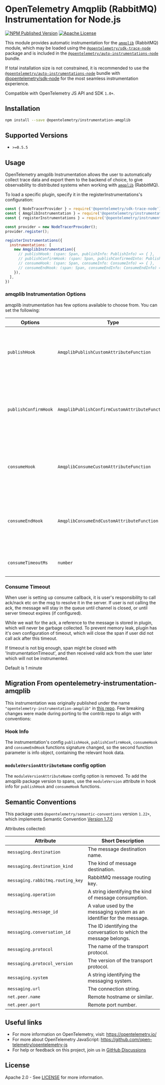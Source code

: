 # OpenTelemetry Amqplib (RabbitMQ) Instrumentation for Node.js

[![NPM Published Version][npm-img]][npm-url]
[![Apache License][license-image]][license-image]

This module provides automatic instrumentation for the [`amqplib`](https://www.npmjs.com/package/amqplib) (RabbitMQ) module, which may be loaded using the [`@opentelemetry/sdk-trace-node`](https://github.com/open-telemetry/opentelemetry-js/tree/main/packages/opentelemetry-sdk-trace-node) package and is included in the [`@opentelemetry/auto-instrumentations-node`](https://www.npmjs.com/package/@opentelemetry/auto-instrumentations-node) bundle.

If total installation size is not constrained, it is recommended to use the [`@opentelemetry/auto-instrumentations-node`](https://www.npmjs.com/package/@opentelemetry/auto-instrumentations-node) bundle with [@opentelemetry/sdk-node](`https://www.npmjs.com/package/@opentelemetry/sdk-node`) for the most seamless instrumentation experience.

Compatible with OpenTelemetry JS API and SDK `1.0+`.

## Installation

```bash
npm install --save @opentelemetry/instrumentation-amqplib
```

## Supported Versions

- `>=0.5.5`

## Usage

OpenTelemetry amqplib Instrumentation allows the user to automatically collect trace data and export them to the backend of choice, to give observability to distributed systems when working with [`amqplib`](https://github.com/amqp-node/amqplib) (RabbitMQ).

To load a specific plugin, specify it in the registerInstrumentations's configuration:

```js
const { NodeTracerProvider } = require('@opentelemetry/sdk-trace-node');
const { AmqplibInstrumentation } = require('@opentelemetry/instrumentation-amqplib');
const { registerInstrumentations } = require('@opentelemetry/instrumentation');

const provider = new NodeTracerProvider();
provider.register();

registerInstrumentations({
  instrumentations: [
    new AmqplibInstrumentation({
      // publishHook: (span: Span, publishInfo: PublishInfo) => { },
      // publishConfirmHook: (span: Span, publishConfirmedInto: PublishConfirmedInfo) => { },
      // consumeHook: (span: Span, consumeInfo: ConsumeInfo) => { },
      // consumeEndHook: (span: Span, consumeEndInfo: ConsumeEndInfo) => { },
    }),
  ],
})
```

### amqplib Instrumentation Options

amqplib instrumentation has few options available to choose from. You can set the following:

| Options                           | Type                                      | Description                                                                                                                |
| --------------------------------- | ----------------------------------------- | -------------------------------------------------------------------------------------------------------------------------- |
| `publishHook`                  | `AmqplibPublishCustomAttributeFunction`    | hook for adding custom attributes before publish message is sent.                                             |
| `publishConfirmHook`                  | `AmqplibPublishConfirmCustomAttributeFunction`    | hook for adding custom attributes after publish message is confirmed by the broker.                                             |
| `consumeHook`                  | `AmqplibConsumeCustomAttributeFunction`    | hook for adding custom attributes before consumer message is processed.                                             |
| `consumeEndHook`                  | `AmqplibConsumeEndCustomAttributeFunction`    | hook for adding custom attributes after consumer message is acked to server.                                             |
| `consumeTimeoutMs`                  | `number`    | read [Consume Timeout](#ConsumeTimeout) below                                             |

### Consume Timeout

When user is setting up consume callback, it is user's responsibility to call ack/nack etc on the msg to resolve it in the server. If user is not calling the ack, the message will stay in the queue until channel is closed, or until server timeout expires (if configured).

While we wait for the ack, a reference to the message is stored in plugin, which
will never be garbage collected.
To prevent memory leak, plugin has it's own configuration of timeout, which will close the span if user did not call ack after this timeout.

If timeout is not big enough, span might be closed with 'InstrumentationTimeout', and then received valid ack from the user later which will not be instrumented.

Default is 1 minute

## Migration From opentelemetry-instrumentation-amqplib

This instrumentation was originally published under the name `"opentelemetry-instrumentation-amqplib"` in [this repo](https://github.com/aspecto-io/opentelemetry-ext-js). Few breaking changes were made during porting to the contrib repo to align with conventions:

### Hook Info

The instrumentation's config `publishHook`, `publishConfirmHook`, `consumeHook` and `consumeEndHook` functions signature changed, so the second function parameter is info object, containing the relevant hook data.

### `moduleVersionAttributeName` config option

The `moduleVersionAttributeName` config option is removed. To add the amqplib package version to spans, use the `moduleVersion` attribute in hook info for `publishHook` and `consumeHook` functions.

## Semantic Conventions

This package uses `@opentelemetry/semantic-conventions` version `1.22+`, which implements Semantic Convention [Version 1.7.0](https://github.com/open-telemetry/opentelemetry-specification/blob/v1.7.0/semantic_conventions/README.md)

Attributes collected:

| Attribute                        | Short Description                                                      |
| -------------------------------- | ---------------------------------------------------------------------- |
| `messaging.destination`          | The message destination name.                                          |
| `messaging.destination_kind`     | The kind of message destination.                                       |
| `messaging.rabbitmq.routing_key` | RabbitMQ message routing key.                                          |
| `messaging.operation`            | A string identifying the kind of message consumption.                  |
| `messaging.message_id`           | A value used by the messaging system as an identifier for the message. |
| `messaging.conversation_id`      | The ID identifying the conversation to which the message belongs.      |
| `messaging.protocol`             | The name of the transport protocol.                                    |
| `messaging.protocol_version`     | The version of the transport protocol.                                 |
| `messaging.system`               | A string identifying the messaging system.                             |
| `messaging.url`                  | The connection string.                                                 |
| `net.peer.name`                  | Remote hostname or similar.                                            |
| `net.peer.port`                  | Remote port number.                                                    |

## Useful links

- For more information on OpenTelemetry, visit: <https://opentelemetry.io/>
- For more about OpenTelemetry JavaScript: <https://github.com/open-telemetry/opentelemetry-js>
- For help or feedback on this project, join us in [GitHub Discussions][discussions-url]

## License

Apache 2.0 - See [LICENSE][license-url] for more information.

[discussions-url]: https://github.com/open-telemetry/opentelemetry-js/discussions
[license-url]: https://github.com/open-telemetry/opentelemetry-js-contrib/blob/main/LICENSE
[license-image]: https://img.shields.io/badge/license-Apache_2.0-green.svg?style=flat
[npm-url]: https://www.npmjs.com/package/@opentelemetry/instrumentation-amqplib
[npm-img]: https://badge.fury.io/js/%40opentelemetry%2Finstrumentation-amqplib.svg
